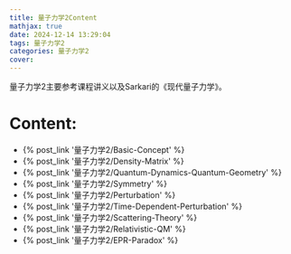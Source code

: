```yaml
---
title: 量子力学2Content
mathjax: true
date: 2024-12-14 13:29:04
tags: 量子力学2
categories: 量子力学2
cover:
---
```


量子力学2主要参考课程讲义以及Sarkari的《现代量子力学》。
# Content:
- {% post_link '量子力学2/Basic-Concept' %}
- {% post_link '量子力学2/Density-Matrix' %}
- {% post_link '量子力学2/Quantum-Dynamics-Quantum-Geometry' %}
- {% post_link '量子力学2/Symmetry' %}
- {% post_link '量子力学2/Perturbation' %}
- {% post_link '量子力学2/Time-Dependent-Perturbation' %}
- {% post_link '量子力学2/Scattering-Theory' %}
- {% post_link '量子力学2/Relativistic-QM' %}
- {% post_link '量子力学2/EPR-Paradox' %}
